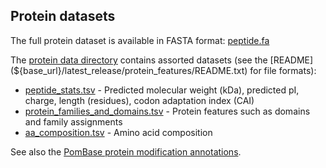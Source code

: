 ## Protein datasets

The full protein dataset is available in FASTA format:
[peptide.fa](${base_url}/latest_release/genome_sequence_and_features/fasta_format/feature_sequences/peptide.fa)

The [protein data directory](${base_url}/latest_release/protein_features/)
contains assorted datasets (see the
[README](${base_url}/latest_release/protein_features/README.txt) for file formats):

 -  [peptide_stats.tsv](${base_url}/latest_release/protein_features/peptide_stats.tsv) -
    Predicted molecular weight (kDa), predicted pI, charge, length
    (residues), codon adaptation index (CAI)
 -  [protein_families_and_domains.tsv](${base_url}/latest_release/protein_features/protein_families_and_domains.tsv) -
    Protein features such as domains and family assignments
 -  [aa_composition.tsv](${base_url}/latest_release/protein_features/aa_composition.tsv) -
    Amino acid composition

See also the [PomBase protein modification annotations](/downloads/modifications).
